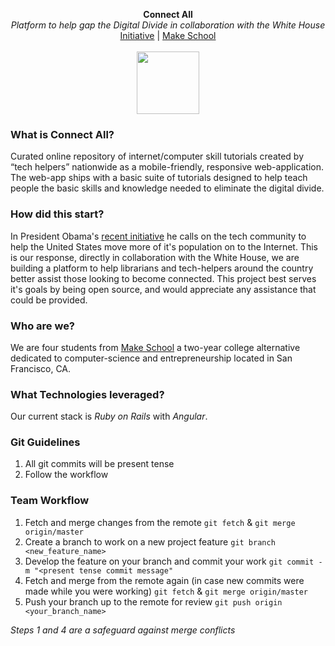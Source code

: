 <p align="center">
  <b>Connect All</b><br>
  <i>Platform to help gap the Digital Divide in collaboration with the White House</i><br>
  <a href="http://make.sc/whitehouse">Initiative</a> |
  <a href="https://www.makeschool.com/founding-class">Make School</a> 
  <!--<a href="#">Press Kit</a>-->
  <br><br>
  <img src="https://www.whitehouse.gov/profiles/forall/modules/custom/gov_whitehouse_www/images/icons/wh_logo_seal.png" height="100" />
</p>


### What is Connect All?
Curated online repository of internet/computer skill tutorials created by “tech helpers” nationwide as a mobile-friendly, responsive web-application.  The web-app ships with a basic suite of tutorials designed to help teach people the basic skills and knowledge needed to eliminate the digital divide.

### How did this start?
In President Obama's [recent initiative](make.sc/whitehouse) he calls on the tech community to help the United States move more of it's population on to the Internet. This is our response, directly in collaboration with the White House, we are building a platform to help librarians and tech-helpers around the country better assist those looking to become connected. This project best serves it's goals by being open source, and would appreciate any assistance that could be provided.

### Who are we?
We are four students from [Make School](http://makeschool.com) a two-year college alternative dedicated to computer-science and entrepreneurship located in San Francisco, CA. 

### What Technologies leveraged?
Our current stack is *Ruby on Rails* with *Angular*. 

### Git Guidelines
1. All git commits will be present tense
2. Follow the workflow

### Team Workflow
1. Fetch and merge changes from the remote `git fetch` & `git merge origin/master`
2. Create a branch to work on a new project feature `git branch <new_feature_name>`
3. Develop the feature on your branch and commit your work `git commit -m "<present tense commit message"`
4. Fetch and merge from the remote again (in case new commits were made while you were working) `git fetch` & `git merge origin/master`
5. Push your branch up to the remote for review `git push origin <your_branch_name>`

*Steps 1 and 4 are a safeguard against merge conflicts*
